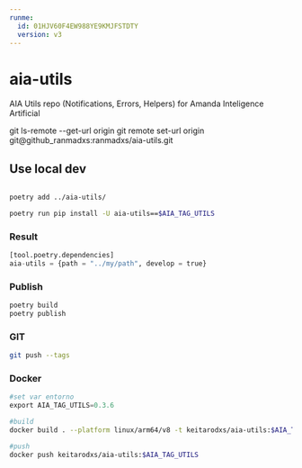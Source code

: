 ```yaml
---
runme:
  id: 01HJV60F4EW988YE9KMJFSTDTY
  version: v3
---
```


# aia-utils

AIA Utils repo (Notifications, Errors, Helpers) for Amanda Inteligence Artificial

git ls-remote --get-url origin
git remote set-url origin git@github_ranmadxs:ranmadxs/aia-utils.git

## Use local dev

```sh {"id":"01HJV60F4EW988YE9KMGH6GQ66"}

poetry add ../aia-utils/

poetry run pip install -U aia-utils==$AIA_TAG_UTILS

```

### Result

```python {"id":"01HJV60F4EW988YE9KMHTHYHH2"}
[tool.poetry.dependencies]
aia-utils = {path = "../my/path", develop = true}
```

### Publish

```python {"id":"01HKNX07Y6Y05A7PQ1W95AGV8K"}
poetry build 
poetry publish
```

### GIT

```sh {"id":"01HKS37PDVKE6JX3EZ4TVSAYYF"}
git push --tags
```

### Docker

```python {"id":"01HJV66J6EV6K8ECD6KNMET9KM"}
#set var entorno
export AIA_TAG_UTILS=0.3.6
```

```sh {"id":"01HJV64NSH238T2X9KXSA1A4FW"}
#build
docker build . --platform linux/arm64/v8 -t keitarodxs/aia-utils:$AIA_TAG_UTILS

#push
docker push keitarodxs/aia-utils:$AIA_TAG_UTILS
```
